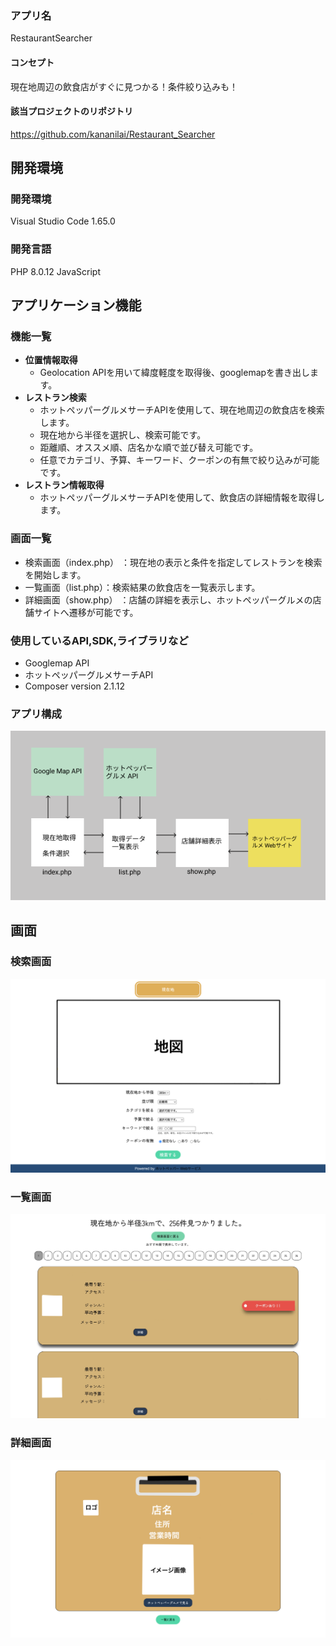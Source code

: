 ### アプリ名
RestaurantSearcher

#### コンセプト
現在地周辺の飲食店がすぐに見つかる！条件絞り込みも！

#### 該当プロジェクトのリポジトリ
https://github.com/kananilai/Restaurant_Searcher

## 開発環境
### 開発環境
Visual Studio Code 1.65.0

### 開発言語
PHP 8.0.12 
JavaScript

## アプリケーション機能

### 機能一覧
- **位置情報取得**
  - Geolocation APIを用いて緯度軽度を取得後、googlemapを書き出します。
- **レストラン検索**
  - ホットペッパーグルメサーチAPIを使用して、現在地周辺の飲食店を検索します。
  - 現在地から半径を選択し、検索可能です。
  - 距離順、オススメ順、店名かな順で並び替え可能です。
  - 任意でカテゴリ、予算、キーワード、クーポンの有無で絞り込みが可能です。
- **レストラン情報取得**
  - ホットペッパーグルメサーチAPIを使用して、飲食店の詳細情報を取得します。

### 画面一覧
- 検索画面（index.php） ：現在地の表示と条件を指定してレストランを検索を開始します。
- 一覧画面（list.php）：検索結果の飲食店を一覧表示します。
- 詳細画面（show.php） ：店舗の詳細を表示し、ホットペッパーグルメの店舗サイトへ遷移が可能です。

### 使用しているAPI,SDK,ライブラリなど
- Googlemap API
- ホットペッパーグルメサーチAPI
- Composer version 2.1.12

### アプリ構成
![アプリ構成](img/selection_task.png)


## 画面
### 検索画面
![検索画面](img/01.PNG)

### 一覧画面
![一覧画面](img/02.PNG)

### 詳細画面
![詳細画面](img/03.PNG)
